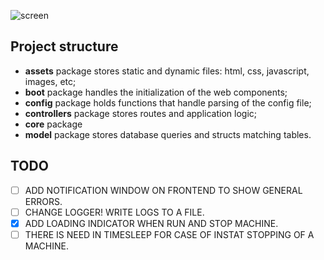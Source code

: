![screen](https://user-images.githubusercontent.com/37074372/160295137-a82b5147-aa45-42a8-b6c3-d8f17e85bea7.gif)



## Project structure
- **assets** package stores static  and dynamic files: html, css, javascript, images, etc;
- **boot** package handles the initialization of the web components;
- **config** package holds functions that handle parsing of the config file;
- **controllers** package stores routes and application logic;
- **core** package 
- **model** package stores database queries and structs matching tables.

## TODO
- [ ] ADD NOTIFICATION WINDOW ON FRONTEND TO SHOW GENERAL ERRORS.
- [ ] CHANGE LOGGER! WRITE LOGS TO A FILE.
- [X] ADD LOADING INDICATOR WHEN RUN AND STOP MACHINE.
- [ ] THERE IS NEED IN TIMESLEEP FOR CASE OF INSTAT STOPPING OF A MACHINE.
